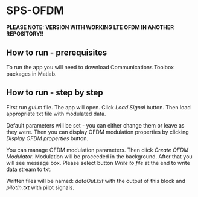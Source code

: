 # SPS-OFDM

**PLEASE NOTE: VERSION WITH WORKING LTE OFDM IN ANOTHER REPOSITORY!!**

## How to run - prerequisites
To run the app you will need to download Communications Toolbox packages in Matlab.

## How to run - step by step
First run *gui.m* file. The app will open. 
Click *Load Signal* button. Then load appropriate txt file with modulated data.

Default parameters will be set - you can either change them or leave as they were. Then you can display OFDM modulation properties by clicking *Display OFDM properties* button.

You can manage OFDM modulation parameters. Then click *Create OFDM Modulator*. Modulation will be proceeded in the background. After that you will see message box. Please select button *Write to file* at the end to write data stream to txt.

Written files will be named: *dataOut.txt* with the output of this block and *pilotIn.txt* with pilot signals.
